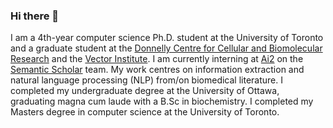 ### Hi there 👋

I am a 4th-year computer science Ph.D. student at the University of Toronto and a graduate student at the [Donnelly Centre for Cellular and Biomolecular Research](https://tdccbr.med.utoronto.ca/) and the [Vector Institute](https://vectorinstitute.ai/). I am currently interning at [Ai2](https://ai2-web.apps.allenai.org/) on the [Semantic Scholar](https://www.semanticscholar.org/about) team. My work centres on information extraction and natural language processing (NLP) from/on biomedical literature. I completed my undergraduate degree at the University of Ottawa, graduating magna cum laude with a B.Sc in biochemistry. I completed my Masters degree in computer science at the University of Toronto.

<!--
**JohnGiorgi/johngiorgi** is a ✨ _special_ ✨ repository because its `README.md` (this file) appears on your GitHub profile.

Here are some ideas to get you started:

- 🔭 I’m currently working on ...
- 🌱 I’m currently learning ...
- 👯 I’m looking to collaborate on ...
- 🤔 I’m looking for help with ...
- 💬 Ask me about ...
- 📫 How to reach me: ...
- 😄 Pronouns: ...
- ⚡ Fun fact: ...
-->


